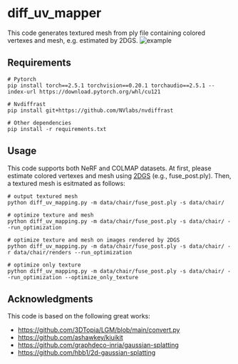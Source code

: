 # diff_uv_mapper
This code generates textured mesh from ply file containing colored vertexes and mesh, e.g. estimated by 2DGS.
![example](example/example.png)

## Requirements
```
# Pytorch
pip install torch==2.5.1 torchvision==0.20.1 torchaudio==2.5.1 --index-url https://download.pytorch.org/whl/cu121

# Nvdiffrast
pip install git+https://github.com/NVlabs/nvdiffrast

# Other dependencies
pip install -r requirements.txt
```
## Usage
This code supports both NeRF and COLMAP datasets. At first, please estimate colored vertexes and mesh using [2DGS](https://github.com/hbb1/2d-gaussian-splatting) (e.g., fuse_post.ply). Then, a textured mesh is esitmated as follows:
```
# output textured mesh
python diff_uv_mapping.py -m data/chair/fuse_post.ply -s data/chair/

# optimize texture and mesh
python diff_uv_mapping.py -m data/chair/fuse_post.ply -s data/chair/ --run_optimization

# optimize texture and mesh on images rendered by 2DGS
python diff_uv_mapping.py -m data/chair/fuse_post.ply -s data/chair/ -r data/chair/renders --run_optimization

# optimize only texture
python diff_uv_mapping.py -m data/chair/fuse_post.ply -s data/chair/ --run_optimization --optimize_only_texture
```

## Acknowledgments
This code is based on the following great works:
- https://github.com/3DTopia/LGM/blob/main/convert.py
- https://github.com/ashawkey/kiuikit
- https://github.com/graphdeco-inria/gaussian-splatting
- https://github.com/hbb1/2d-gaussian-splatting
